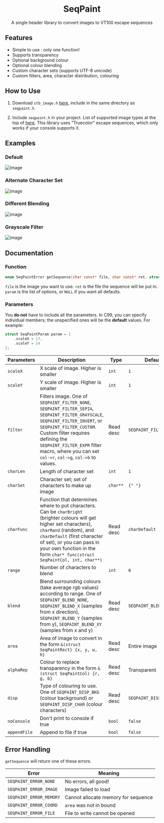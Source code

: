 <h1 align="center">SeqPaint</h1>

<p align="center">A single header library to convert images to VT100 escape sequences</p>

## Features

* Simple to use : only one function!
* Supports transparency
* Optional background colour
* Optional colour blending
* Custom character sets (supports UTF-8 unicode)
* Custom filters, area, character distribution, colouring

## How to Use

1. Download ```stb_image.h``` [here](https://github.com/nothings/stb/blob/master/stb_image.h), include in the same directory as ```seqpaint.h```.

2. Include ```seqpaint.h``` in your project. List of supported image types at the top of [here](https://github.com/nothings/stb/blob/master/stb_image.h). This library uses "Truecolor" escape sequences, which only works if your console supports it.

## Examples

### Default

![image](https://i.imgur.com/jKakH1h.png)

### Alternate Character Set

![image](https://i.imgur.com/MltT1gD.png)

### Different Blending

![image](https://i.imgur.com/fJ7NPD8.png)

### Grayscale Filter

![image](https://i.imgur.com/H43JQZK.png)

## Documentation

### Function

```C
enum SeqPaintError getSequence(char const* file, char const* ret, struct SeqPaintParam* param)
```

```file``` is the image you want to use. ```ret``` is the file the sequence will be put in. ```param``` is the list of options, or ```NULL``` if you want all defaults.

### Parameters

You **do not** have to include all the parameters. In C99, you can specify individual members; the unspecified ones will be the **default** values. For example:

```C
struct SeqPaintParam param = {
    .scaleX = 17,
    .scaleY = 24
};
```

| Parameters  | Description | Type | Default |
| ------------- | ------------- | ------------- | ------------- | 
| ```scaleX``` | X scale of image. Higher is smaller | ```int``` | ```1``` |
| ```scaleY``` | Y scale of image. Higher is smaller | ```int``` | ```1``` |
| ```filter``` | Filters image. One of ```SEQPAINT_FILTER_NONE```, ```SEQPAINT_FILTER_SEPIA```, ```SEQPAINT_FILTER_GRAYSCALE```, ```SEQPAINT_FILTER_INVERT```, or ```SEQPAINT_FILTER_CUSTOM```. Custom filter requires defining the ```SEQPAINT_FILTER_EXPR``` filter macro, where you can set ```col->r```, ```col->g```, ```col->b``` to values. | Read desc | ```SEQPAINT_FILTER_NONE``` |
| ```charLen``` | Length of character set | ```int``` | ```1``` |
| ```charSet``` | Character set; set of characters to make up image | ```char**``` | ```{" "}``` |
| ```charFunc``` | Function that determines where to put characters. Can be ```charBright``` (brighter colours will get higher set characters), ```charRand``` (random), and ```charDefault``` (first character of set), or you can pass in your own function in the form ```char* func(struct SeqPaintCol, int, char**)```| Read desc | ```charDefault``` |
| ```range``` | Number of characters to blend | ```int``` | ```0``` |
| ```blend``` | Blend surrounding colours (take average rgb values) according to range. One of ```SEQPAINT_BLEND_NONE```, ```SEQPAINT_BLEND_X``` (samples from x direction), ```SEQPAINT_BLEND_Y``` (samples from y), ```SEQPAINT_BLEND_XY``` (samples from x and y)| Read desc | ```SEQPAINT_BLEND_NONE``` |
| ```area``` | Area of image to convert in the form ```&(struct SeqPaintRect) {x, y, w, h}``` | Read desc | Entire image |
| ```alphaRep``` | Colour to replace transparency in the form ```&(struct SeqPaintCol) {r, g, b}```| Read desc | Transparent |
| ```disp``` | Type of colouring to use. One of ```SEQPAINT_DISP_BKG``` (colour background) or ```SEQPAINT_DISP_CHAR``` (colour characters) | Read desc | ```SEQPAINT_DISP_BKG``` |
| ```noConsole``` | Don't print to console if true | ```bool``` | ```false``` |
| ```appendFile``` | Append to file if true | ```bool``` | ```false```|

## Error Handling

```getSequence``` will return one of these errors.

| Error | Meaning |
| ------------- | ------------- |
| ```SEQPAINT_ERROR_NONE``` | No errors, all good! |
| ```SEQPAINT_ERROR_IMAGE``` | Image failed to load |
| ```SEQPAINT_ERROR_MEMORY``` | Cannot allocate memory for sequence |
| ```SEQPAINT_ERROR_COORD``` | ```area``` was not in bound |
| ```SEQPAINT_ERROR_FILE``` | File to write cannot be opened |
